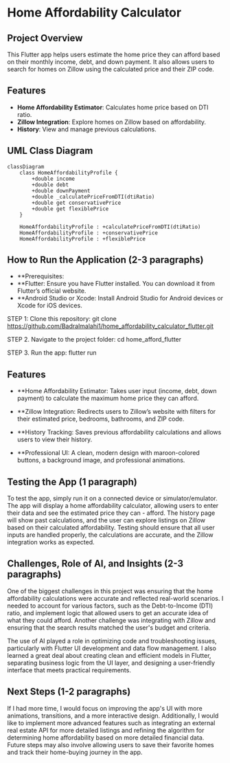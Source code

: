 # Home Affordability Calculator

## Project Overview
This Flutter app helps users estimate the home price they can afford based on their monthly income, debt, and down payment. It also allows users to search for homes on Zillow using the calculated price and their ZIP code.

## Features
- **Home Affordability Estimator**: Calculates home price based on DTI ratio.
- **Zillow Integration**: Explore homes on Zillow based on affordability.
- **History**: View and manage previous calculations.

## UML Class Diagram
```mermaid
classDiagram
    class HomeAffordabilityProfile {
        +double income
        +double debt
        +double downPayment
        +double _calculatePriceFromDTI(dtiRatio)
        +double get conservativePrice
        +double get flexiblePrice
    }

    HomeAffordabilityProfile : +calculatePriceFromDTI(dtiRatio)
    HomeAffordabilityProfile : +conservativePrice
    HomeAffordabilityProfile : +flexiblePrice

```

## How to Run the Application (2-3 paragraphs)
- **Prerequisites:
- **Flutter: Ensure you have Flutter installed. You can download it from Flutter’s official website.
- **Android Studio or Xcode: Install Android Studio for Android devices or Xcode for iOS devices.

STEP 1: 
Clone this repository:
git clone https://github.com/Badralmalahi1/home_affordability_calculator_flutter.git


STEP 2. Navigate to the project folder:
cd home_afford_flutter


STEP 3. Run the app:
flutter run

## Features

- **Home Affordability Estimator: Takes user input (income, debt, down payment) to calculate the maximum home price they can afford.

- **Zillow Integration: Redirects users to Zillow’s website with filters for their estimated price, bedrooms, bathrooms, and ZIP code.

- **History Tracking: Saves previous affordability calculations and allows users to view their history.

- **Professional UI: A clean, modern design with maroon-colored buttons, a background image, and professional animations.

## Testing the App (1 paragraph)
To test the app, simply run it on a connected device or simulator/emulator. The app will display a home affordability calculator, allowing users to enter their data and see the estimated price they can - afford. The history page will show past calculations, and the user can explore listings on Zillow based on their calculated affordability. Testing should ensure that all user inputs are handled properly, the calculations are accurate, and the Zillow integration works as expected.

## Challenges, Role of AI, and Insights (2-3 paragraphs)
One of the biggest challenges in this project was ensuring that the home affordability calculations were accurate and reflected real-world scenarios. I needed to account for various factors, such as the Debt-to-Income (DTI) ratio, and implement logic that allowed users to get an accurate idea of what they could afford. Another challenge was integrating with Zillow and ensuring that the search results matched the user's budget and criteria.

The use of AI played a role in optimizing code and troubleshooting issues, particularly with Flutter UI development and data flow management. I also learned a great deal about creating clean and efficient models in Flutter, separating business logic from the UI layer, and designing a user-friendly interface that meets practical requirements.

## Next Steps (1-2 paragraphs)
If I had more time, I would focus on improving the app's UI with more animations, transitions, and a more interactive design. Additionally, I would like to implement more advanced features such as integrating an external real estate API for more detailed listings and refining the algorithm for determining home affordability based on more detailed financial data. Future steps may also involve allowing users to save their favorite homes and track their home-buying journey in the app.




